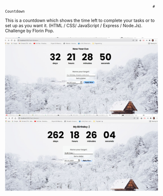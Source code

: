                                                                         # Countdown

This is a countdown which shows the time left to complete your tasks or to set up as you want it. (HTML / CSS/ JavaScript / Express / Node.Js). Challenge by Florin Pop.

![Page](/printHome.JPG)
![Page](/printTask.JPG)


